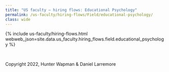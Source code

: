 ```yaml
---
title: "US faculty — hiring flows: Educational Psychology"
permalink: /us-faculty/hiring-flows/Field/educational-psychology/
class: wide
---
```


{% include us-faculty/hiring-flows.html webweb_json=site.data.us_faculty.hiring_flows.field.educational_psychology %}

<br>

Copyright 2022, Hunter Wapman & Daniel Larremore